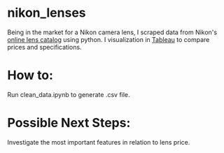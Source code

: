 # nikon_lenses

Being in the market for a Nikon camera lens, I scraped data from Nikon's [online lens catalog](http://www.nikonusa.com/en/nikon-products/camera-lenses/all-lenses/index.page) using python. I visualization in [Tableau](https://public.tableau.com/views/Nikon_Lenses/Dashboard2?:embed=y&:display_count=yes) to compare prices and specifications.

# How to:

Run clean_data.ipynb to generate .csv file.

# Possible Next Steps:

Investigate the most important features in relation to lens price.
